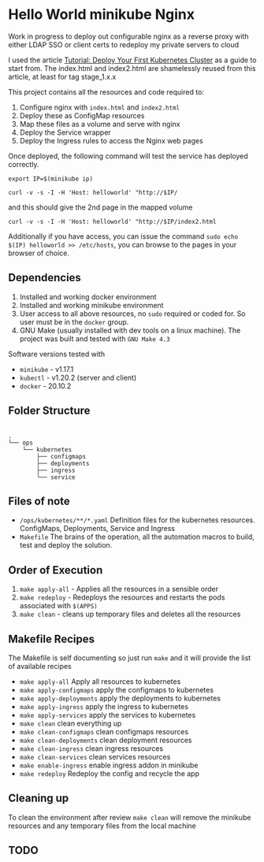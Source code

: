 # Hello World minikube Nginx

Work in progress to deploy out configurable nginx as a reverse proxy with either LDAP SSO or client certs to redeploy my private servers to cloud

I used the article [Tutorial: Deploy Your First Kubernetes Cluster](https://www.appvia.io/blog/tutorial-deploy-kubernetes-cluster "Tutorial: Deploy Your First Kubernetes Cluster") as a guide to start from. The index.html and index2.html are shamelessly reused from this article, at least for tag stage_1.x.x

This project contains all the resources and code required to:

1. Configure nginx with `index.html` and `index2.html`
2. Deploy these as ConfigMap resources
3. Map these files as a volume and serve with nginx
4. Deploy the Service wrapper
5. Deploy the Ingress rules to access the Nginx web pages

Once deployed, the following command will test the service has deployed correctly.

`export IP=$(minikube ip)`

`curl -v -s -I -H 'Host: helloworld' "http://$IP/`

and this should give the 2nd page in the mapped volume

`curl -v -s -I -H 'Host: helloworld' "http://$IP/index2.html`

Additionally if you have access, you can issue the command `sudo echo $(IP) helloworld >> /etc/hosts`, you can browse to the pages in your browser of choice.

## Dependencies

1. Installed and working docker environment
2. Installed and working minikube environment
3. User access to all above resources, no `sudo` required or coded for. So user must be in the `docker` group.
4. GNU Make (usually installed with dev tools on a linux machine). The project was built and tested with `GNU Make 4.3`

Software versions tested with

- `minikube` - v1.17.1
- `kubectl` - v1.20.2 (server and client)
- `docker` - 20.10.2

## Folder Structure

```text

.
└── ops
    └── kubernetes
        ├── configmaps
        ├── deployments
        ├── ingress
        └── service

```

## Files of note

- `/ops/kubernetes/**/*.yaml` Definition files for the kubernetes resources. ConfigMaps, Deployments, Service and Ingress
- `Makefile` The brains of the operation, all the automation macros to build, test and deploy the solution.

## Order of Execution

1. `make apply-all` - Applies all the resources in a sensible order
2. `make redeploy` - Redeploys the resources and restarts the pods associated with `$(APPS)`
3. `make clean` - cleans up temporary files and deletes all the resources

## Makefile Recipes

The Makefile is self documenting so just run `make` and it will provide the list of available recipes

- `make apply-all` Apply all resources to kubernetes
- `make apply-configmaps` apply the configmaps to kubernetes
- `make apply-deployments` apply the deployments to kubernetes
- `make apply-ingress` apply the ingress to kubernetes
- `make apply-services` apply the services to kubernetes
- `make clean` clean everything up
- `make clean-configmaps` clean configmaps resources
- `make clean-deployments` clean deployment resources
- `make clean-ingress` clean ingress resources
- `make clean-services` clean services resources
- `make enable-ingress` enable ingress addon in minikube
- `make redeploy` Redeploy the config and recycle the app

## Cleaning up

To clean the environment after review `make clean` will remove the minikube resources and any temporary files from the local machine

## TODO
